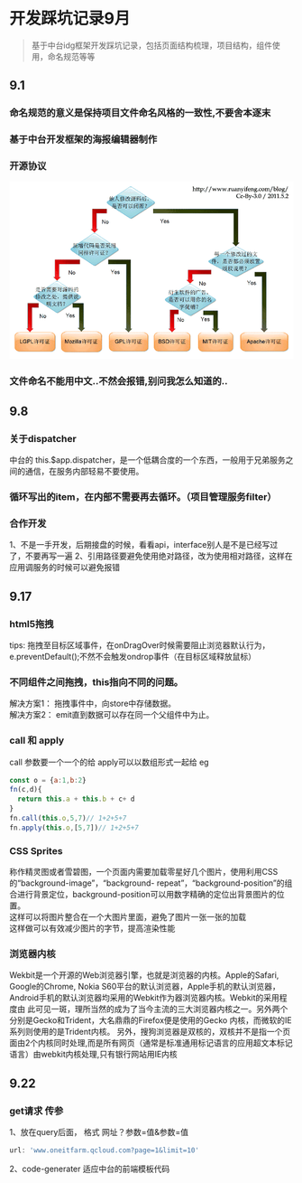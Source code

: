 # 开发踩坑记录9月
> 基于中台idg框架开发踩坑记录，包括页面结构梳理，项目结构，组件使用，命名规范等等
## 9.1
### 命名规范的意义是保持项目文件命名风格的一致性,不要舍本逐末
### 基于中台开发框架的海报编辑器制作
### 开源协议  

![avatar](../.vuepress/public/image/kaiyuan.png)

### 文件命名不能用中文..不然会报错,别问我怎么知道的..

## 9.8
### 关于dispatcher
中台的 this.$app.dispatcher，是一个低耦合度的一个东西，一般用于兄弟服务之间的通信，在服务内部轻易不要使用。

### 循环写出的item，在内部不需要再去循环。（项目管理服务filter）

### 合作开发
1、不是一手开发，后期接盘的时候，看看api，interface别人是不是已经写过了，不要再写一遍
2、引用路径要避免使用绝对路径，改为使用相对路径，这样在应用调服务的时候可以避免报错

## 9.17
### html5拖拽
tips: 拖拽至目标区域事件，在onDragOver时候需要阻止浏览器默认行为，  
e.preventDefault();不然不会触发ondrop事件（在目标区域释放鼠标）
### 不同组件之间拖拽，this指向不同的问题。
解决方案1： 拖拽事件中，向store中存储数据。  
解决方案2： emit直到数据可以存在同一个父组件中为止。
### call 和 apply 
call 参数要一个一个的给 apply可以以数组形式一起给
eg
```js
const o = {a:1,b:2}
fn(c,d){
  return this.a + this.b + c+ d
}
fn.call(this.o,5,7)// 1+2+5+7
fn.apply(this.o,[5,7])// 1+2+5+7
```
### CSS Sprites
称作精灵图或者雪碧图，一个页面内需要加载零星好几个图片，使用利用CSS的“background-image”，“background- repeat”，“background-position”的组合进行背景定位，background-position可以用数字精确的定位出背景图片的位置。  
这样可以将图片整合在一个大图片里面，避免了图片一张一张的加载  
这样做可以有效减少图片的字节，提高渲染性能
### 浏览器内核
Wekbit是一个开源的Web浏览器引擎，也就是浏览器的内核。Apple的Safari, Google的Chrome, Nokia S60平台的默认浏览器，Apple手机的默认浏览器，Android手机的默认浏览器均采用的Webkit作为器浏览器内核。Webkit的采用程度由 此可见一斑，理所当然的成为了当今主流的三大浏览器内核之一。另外两个分别是Gecko和Trident，大名鼎鼎的Firefox便是使用的Gecko 内核，而微软的IE系列则使用的是Trident内核。
另外，搜狗浏览器是双核的，双核并不是指一个页面由2个内核同时处理,而是所有网页（通常是标准通用标记语言的应用超文本标记语言）由webkit内核处理,只有银行网站用IE内核

## 9.22
### get请求 传参
1、放在query后面， 格式 网址？参数=值&参数=值  

```js
url: 'www.oneitfarm.qcloud.com?page=1&limit=10'
```

2、code-generater 适应中台的前端模板代码